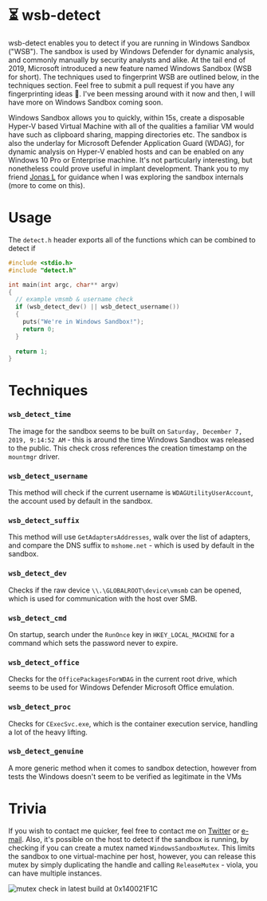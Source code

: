 # ⏳ wsb-detect
wsb-detect enables you to detect if you are running in Windows Sandbox ("WSB"). The sandbox is used by Windows Defender for dynamic analysis, and commonly manually by security analysts and alike. At the tail end of 2019, Microsoft introduced a new feature named Windows Sandbox (WSB for short). The techniques used to fingerprint WSB are outlined below, in the techniques section. Feel free to submit a pull request if you have any fingerprinting ideas 🎉. I've been messing around with it now and then, I will have more on Windows Sandbox coming soon.

Windows Sandbox allows you to quickly, within 15s, create a disposable Hyper-V based Virtual Machine with all of the qualities a familiar VM would have such as clipboard sharing, mapping directories etc. The sandbox is also the underlay for Microsoft Defender Application Guard (WDAG), for dynamic analysis on Hyper-V enabled hosts and can be enabled on any Windows 10 Pro or Enterprise machine. It's not particularly interesting, but nonetheless could prove useful in implant development. Thank you to my friend [Jonas L](https://twitter.com/jonasLyk) for guidance when I was exploring the sandbox internals (more to come on this).

# Usage
The `detect.h` header exports all of the functions which can be combined to detect if

```c
#include <stdio.h>
#include "detect.h"

int main(int argc, char** argv)
{
  // example vmsmb & username check
  if (wsb_detect_dev() || wsb_detect_username())
  {
    puts("We're in Windows Sandbox!");
    return 0;
  }
  
  return 1;
}
```

# Techniques
### `wsb_detect_time`
The image for the sandbox seems to be built on `Saturday, ‎December ‎7, ‎2019, ‏‎9:14:52 AM` - this is around the time Windows Sandbox was released to the public. This check cross references the creation timestamp on the `mountmgr` driver.

### `wsb_detect_username`
This method will check if the current username is `WDAGUtilityUserAccount`, the account used by default in the sandbox.

### `wsb_detect_suffix`
This method will use `GetAdaptersAddresses`, walk over the list of adapters, and compare the DNS suffix to `mshome.net` - which is used by default in the sandbox.

### `wsb_detect_dev`
Checks if the raw device `\\.\GLOBALROOT\device\vmsmb` can be opened, which is used for communication with the host over SMB.

### `wsb_detect_cmd`
On startup, search under the `RunOnce` key in `HKEY_LOCAL_MACHINE` for a command which sets the password never to expire.

### `wsb_detect_office`
Checks for the `OfficePackagesForWDAG` in the current root drive, which seems to be used for Windows Defender Microsoft Office emulation.

### `wsb_detect_proc`
Checks for `CExecSvc.exe`, which is the container execution service, handling a lot of the heavy lifting.

### `wsb_detect_genuine`
A more generic method when it comes to sandbox detection, however from tests the Windows doesn't seem to be verified as legitimate in the VMs

# Trivia
If you wish to contact me quicker, feel free to contact me on [Twitter](https://twitter.com/LloydLabs) or [e-mail](mailto:me@syscall.party). Also, it's possible on the host to detect if the sandbox is running, by checking if you can create a mutex named  `WindowsSandboxMutex`. This limits the sandbox to one virtual-machine per host, however, you can release this mutex by simply duplicating the handle and calling `ReleaseMutex` - viola, you can have multiple instances.

![mutex check in latest build at 0x140021F1C](https://i.imgur.com/XWupOpm.png)
